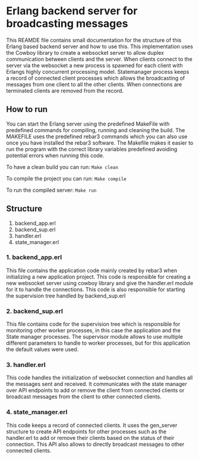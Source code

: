 # Erlang backend server for broadcasting messages
This REAMDE file contains small documentation for the structure of this Erlang based backend server and how to use this.
This implementation uses the Cowboy library to create a websocket server to allow duplex communication between clients and the server.
When clients connect to the server via the websocket a new process is spawned for each client with Erlangs highly concurrent processing model. Statemanager process keeps a record of connected client processes which allows the broadcasting of messages from one client to all the other clients. When connections are terminated clients are removed from the record.

## How to run
You can start the Erlang server using the predefined MakeFile with predefined commands for compiling, running and cleaning the build.
The MAKEFILE uses the predefined rebar3 commands which you can also use once you have installed the rebar3 software. The Makefile makes it easier to run the program with the correct library variables predefined avoiding potential errors when running this code.

To have a clean build you can run:
```Make clean```

To compile the project you can run:
```Make compile```

To run the compiled server:
```Make run```

## Structure
1. backend_app.erl
2. backend_sup.erl
3. handler.erl
4. state_manager.erl

### 1. backend_app.erl
This file contains the application code mainly created by rebar3 when initializing a new application project.
This code is responsible for creating a new websocket server using cowboy library and give the handler.erl module for it to handle the connections. This code is also responsible for starting the  supervision tree handled by backend_sup.erl

### 2. backend_sup.erl
This file contains code for the supervision tree which is responsible for monitoring other worker processes, in this case the application and the State manager processes. The supervisor module allows to use multiple different parameters to handle to worker processes, but for this application the default values were used.

### 3. handler.erl
This code handles the initialization of websocket connection and handles all the messages sent and received. It communicates with the state manager over API endpoints to add or remove the client from connected clients or broadcast messages from the client to other connected clients.

### 4. state_manager.erl
This code keeps a record of connected clients. It uses the gen_server structure to create API endpoints for other processes such as the handler.erl to add or remove their clients based on the status of their connection. This API also allows to directly broadcast messages to other connected clients.




